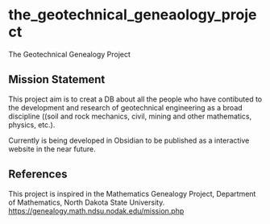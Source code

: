 # the_geotechnical_geneaology_project
The Geotechnical Genealogy Project

## Mission Statement
This project aim is to creat a DB about all the people who have contibuted to the development and research of geotechnical engineering as a broad discipline ((soil and rock mechanics, civil, mining and other mathematics, physics, etc.).

Currently is being developed in Obsidian to be published as a interactive website in the near future.

## References
This project is inspired in the Mathematics Genealogy Project, Department of Mathematics, North Dakota State University.
https://genealogy.math.ndsu.nodak.edu/mission.php
